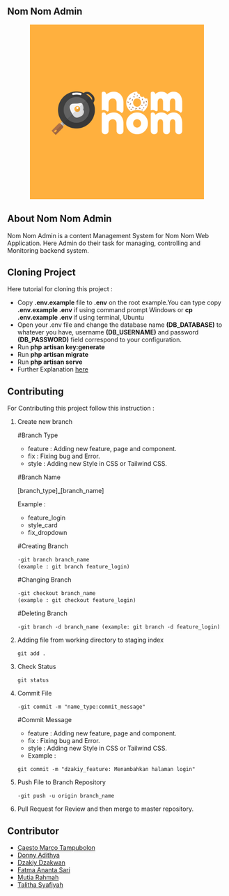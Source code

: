 ## Nom Nom Admin

<p align="center"><img src="./public/assets/images/logo/logo.png" width="400" alt="Nom Nom Logo"></p>

## About Nom Nom Admin

<p>Nom Nom Admin is a content Management System for Nom Nom Web Application. Here Admin do their task for managing, controlling and Monitoring backend system.</p>

## Cloning Project

Here tutorial for cloning this project :

-   Copy <b>.env.example</b> file to <b>.env</b> on the root example.You can type copy <b>.env.example .env</b> if using command prompt Windows or <b>cp .env.example .env </b> if using terminal, Ubuntu
-   Open your .env file and change the database name <b>(DB_DATABASE)</b> to whatever you have, username <b>(DB_USERNAME)</b> and password <b>(DB_PASSWORD)</b> field correspond to your configuration.
-   Run <b>php artisan key:generate</b>
-   Run <b>php artisan migrate</b>
-   Run <b>php artisan serve</b>
-   Further Explanation [here](https://stackoverflow.com/questions/38602321/cloning-laravel-project-from-github)

## Contributing

For Contributing this project follow this instruction :

1.  Create new branch

    #Branch Type

    -   feature : Adding new feature, page and component.
    -   fix : Fixing bug and Error.
    -   style : Adding new Style in CSS or Tailwind CSS.

    #Branch Name

    [branch_type]\_[branch_name]

    Example :

    -   feature_login
    -   style_card
    -   fix_dropdown

    #Creating Branch

    ```
    -git branch branch_name
    (example : git branch feature_login)
    ```

    #Changing Branch

    ```
    -git checkout branch_name
    (example : git checkout feature_login)
    ```

    #Deleting Branch

    ```
    -git branch -d branch_name (example: git branch -d feature_login)
    ```

2.  Adding file from working directory to staging index

    ```
    git add .
    ```

3.  Check Status

    ```
    git status
    ```

4.  Commit File

    ```
    -git commit -m "name_type:commit_message"
    ```

    #Commit Message

    -   feature : Adding new feature, page and component.
    -   fix : Fixing bug and Error.
    -   style : Adding new Style in CSS or Tailwind CSS.
    -   Example :

    ```
    git commit -m "dzakiy_feature: Menambahkan halaman login"
    ```

5.  Push File to Branch Repository
    ```
    -git push -u origin branch_name
    ```
6.  Pull Request for Review and then merge to master repository.

## Contributor

-   [Caesto Marco Tampubolon](https://github.com/cstmrc3130)
-   [Donny Adithya](https://github.com/DonnyAdithya)
-   [Dzakiy Dzakwan](https://github.com/DzakiyDzakwan)
-   [Fatma Ananta Sari](https://github.com/fatmananta)
-   [Mutia Rahmah](https://github.com/HelloitsMutiaa)
-   [Talitha Syafiyah](https://github.com/talithasyafiyah)
